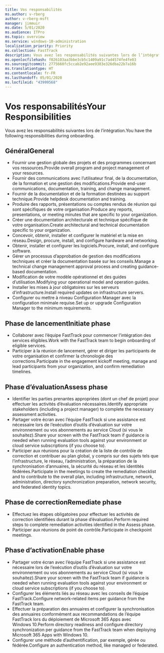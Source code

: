 ```yaml
---
title: Vos responsabilités
ms.author: v-rberg
author: v-rberg-msft
manager: jimmuir
ms.date: 5/01/2020
ms.audience: ITPro
ms.topic: overview
ms.service: windows-10-administration
localization_priority: Priority
ms.collection: FastTrack
description: Vous avez les responsabilités suivantes lors de l’intégration de Windows 10.
ms.openlocfilehash: f026103aa3bbe3cb5c1409a91c7ad4574fe4fe03
ms.sourcegitcommit: 2775660fc5ccab2e92aee9383e326dba22b7a16b
ms.translationtype: HT
ms.contentlocale: fr-FR
ms.lasthandoff: 05/01/2020
ms.locfileid: "43999568"
---
```

# <a name="your-responsibilities"></a><span data-ttu-id="05a20-103">Vos responsabilités</span><span class="sxs-lookup"><span data-stu-id="05a20-103">Your Responsibilities</span></span>

<span data-ttu-id="05a20-104">Vous avez les responsabilités suivantes lors de l’intégration.</span><span class="sxs-lookup"><span data-stu-id="05a20-104">You have the following responsibilities during onboarding.</span></span>

## <a name="general"></a><span data-ttu-id="05a20-105">Général</span><span class="sxs-lookup"><span data-stu-id="05a20-105">General</span></span>

- <span data-ttu-id="05a20-106">Fournir une gestion globale des projets et des programmes concernant vos ressources.</span><span class="sxs-lookup"><span data-stu-id="05a20-106">Provide overall program and project management of your resources.</span></span>
- <span data-ttu-id="05a20-107">Fournir des communications avec l’utilisateur final, de la documentation, de la formation et une gestion des modifications.</span><span class="sxs-lookup"><span data-stu-id="05a20-107">Provide end-user communications, documentation, training, and change management.</span></span>
- <span data-ttu-id="05a20-108">Fournir de la documentation et de la formation destinées au support technique.</span><span class="sxs-lookup"><span data-stu-id="05a20-108">Provide helpdesk documentation and training.</span></span>
- <span data-ttu-id="05a20-109">Produire des rapports, présentations ou comptes rendus de réunion qui sont spécifiques de votre organisation.</span><span class="sxs-lookup"><span data-stu-id="05a20-109">Produce any reports, presentations, or meeting minutes that are specific to your organization.</span></span>
- <span data-ttu-id="05a20-110">Créer une documentation architecturale et technique spécifique de votre organisation.</span><span class="sxs-lookup"><span data-stu-id="05a20-110">Create architectural and technical documentation specific to your organization.</span></span>
- <span data-ttu-id="05a20-111">Concevoir, obtenir, installer et configurer le matériel et la mise en réseau.</span><span class="sxs-lookup"><span data-stu-id="05a20-111">Design, procure, install, and configure hardware and networking.</span></span>
- <span data-ttu-id="05a20-112">Obtenir, installer et configurer les logiciels.</span><span class="sxs-lookup"><span data-stu-id="05a20-112">Procure, install, and configure software.</span></span>
- <span data-ttu-id="05a20-113">Gérer un processus d’approbation de gestion des modifications techniques et créer la documentation basée sur les conseils.</span><span class="sxs-lookup"><span data-stu-id="05a20-113">Manage a technical change management approval process and creating guidance-based documentation.</span></span>
- <span data-ttu-id="05a20-114">Modification de votre modèle opérationnel et des guides d’utilisation.</span><span class="sxs-lookup"><span data-stu-id="05a20-114">Modifying your operational model and operation guides.</span></span>
- <span data-ttu-id="05a20-115">Installer les mises à jour obligatoires sur les serveurs d’infrastructure.</span><span class="sxs-lookup"><span data-stu-id="05a20-115">Install required updates on infrastructure servers.</span></span>
- <span data-ttu-id="05a20-116">Configurer ou mettre à niveau Configuration Manager avec la configuration minimale requise.</span><span class="sxs-lookup"><span data-stu-id="05a20-116">Set up or upgrade Configuration Manager to the minimum requirements.</span></span>

## <a name="initiate-phase"></a><span data-ttu-id="05a20-117">Phase de lancement</span><span class="sxs-lookup"><span data-stu-id="05a20-117">Initiate phase</span></span>

- <span data-ttu-id="05a20-118">Collaborer avec l’équipe FastTrack pour commencer l’intégration des services éligibles.</span><span class="sxs-lookup"><span data-stu-id="05a20-118">Work with the FastTrack team to begin onboarding of eligible services.</span></span>
- <span data-ttu-id="05a20-119">Participer à la réunion de lancement, gérer et diriger les participants de votre organisation et confirmer la chronologie des corrections.</span><span class="sxs-lookup"><span data-stu-id="05a20-119">Participate in the engagement kickoff meeting, manage and lead participants from your organization, and confirm remediation timelines.</span></span>

## <a name="assess-phase"></a><span data-ttu-id="05a20-120">Phase d’évaluation</span><span class="sxs-lookup"><span data-stu-id="05a20-120">Assess phase</span></span>

- <span data-ttu-id="05a20-121">Identifier les parties prenantes appropriées (dont un chef de projet) pour effectuer les activités d’évaluation nécessaires.</span><span class="sxs-lookup"><span data-stu-id="05a20-121">Identify appropriate stakeholders (including a project manager) to complete the necessary assessment activities.</span></span>
- <span data-ttu-id="05a20-122">Partager votre écran avec l’équipe FastTrack si une assistance est nécessaire lors de l’exécution d’outils d’évaluation sur votre environnement ou vos abonnements au service Cloud (si vous le souhaitez).</span><span class="sxs-lookup"><span data-stu-id="05a20-122">Share your screen with the FastTrack team if guidance is needed when running evaluation tools against your environment or cloud service subscriptions (if you choose to).</span></span>
- <span data-ttu-id="05a20-123">Participer aux réunions pour la création de la liste de contrôle de correction et contribuer au plan global, y compris sur des sujets tels que l’infrastructure, le réseau, l’administration, la préparation de la synchronisation d’annuaires, la sécurité du réseau et les identités fédérées.</span><span class="sxs-lookup"><span data-stu-id="05a20-123">Participate in the meetings to create the remediation checklist and to contribute to the overall plan, including infrastructure, network, administration, directory synchronization preparation, network security, and federated identity topics.</span></span>

## <a name="remediate-phase"></a><span data-ttu-id="05a20-124">Phase de correction</span><span class="sxs-lookup"><span data-stu-id="05a20-124">Remediate phase</span></span>

- <span data-ttu-id="05a20-125">Effectuez les étapes obligatoires pour effectuer les activités de correction identifiées durant la phase d’évaluation.</span><span class="sxs-lookup"><span data-stu-id="05a20-125">Perform required steps to complete remediation activities identified in the Assess phase.</span></span>
- <span data-ttu-id="05a20-126">Participer aux réunions de point de contrôle.</span><span class="sxs-lookup"><span data-stu-id="05a20-126">Participate in checkpoint meetings.</span></span>

## <a name="enable-phase"></a><span data-ttu-id="05a20-127">Phase d’activation</span><span class="sxs-lookup"><span data-stu-id="05a20-127">Enable phase</span></span>

- <span data-ttu-id="05a20-128">Partager votre écran avec l’équipe FastTrack si une assistance est nécessaire lors de l’exécution d’outils d’évaluation sur votre environnement ou vos abonnements au service Cloud (si vous le souhaitez).</span><span class="sxs-lookup"><span data-stu-id="05a20-128">Share your screen with the FastTrack team if guidance is needed when running evaluation tools against your environment or cloud service subscriptions (if you choose to).</span></span>
- <span data-ttu-id="05a20-129">Configurer les éléments liés au réseau avec les conseils de l’équipe FastTrack.</span><span class="sxs-lookup"><span data-stu-id="05a20-129">Configure network-related items per guidance from the FastTrack team.</span></span>
- <span data-ttu-id="05a20-130">Effectuer la préparation des annuaires et configurer la synchronisation des annuaires conformément aux recommandations de l’équipe FastTrack lors du déploiement de Microsoft 365 Apps avec Windows 10.</span><span class="sxs-lookup"><span data-stu-id="05a20-130">Perform directory readiness and configure directory synchronization per guidance from the FastTrack team when deploying Microsoft 365 Apps with Windows 10.</span></span>
- <span data-ttu-id="05a20-131">Configurer une méthode d’authentification, par exemple, gérée ou fédérée.</span><span class="sxs-lookup"><span data-stu-id="05a20-131">Configure an authentication method, like managed or federated.</span></span>

